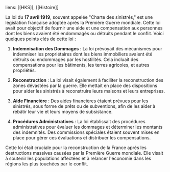 liens: [[HKS]], [[Histoire]]

La loi du **17 avril 1919**, souvent appelée "Charte des sinistrés," est une législation française adoptée après la Première Guerre mondiale. Cette loi avait pour objectif de fournir une aide et une compensation aux personnes dont les biens avaient été endommagés ou détruits pendant le conflit. Voici quelques points clés de cette loi :

1. **Indemnisation des Dommages** : La loi prévoyait des mécanismes pour indemniser les propriétaires dont les biens immobiliers avaient été détruits ou endommagés par les hostilités. Cela incluait des compensations pour les bâtiments, les terres agricoles, et autres propriétés.

2. **Reconstruction** : La loi visait également à faciliter la reconstruction des zones dévastées par la guerre. Elle mettait en place des dispositions pour aider les sinistrés à reconstruire leurs maisons et leurs entreprises.

3. **Aide Financière** : Des aides financières étaient prévues pour les sinistrés, sous forme de prêts ou de subventions, afin de les aider à rebâtir leur vie et leurs moyens de subsistance.

4. **Procédures Administratives** : La loi établissait des procédures administratives pour évaluer les dommages et déterminer les montants des indemnités. Des commissions spéciales étaient souvent mises en place pour gérer ces évaluations et distribuer les compensations.

Cette loi était cruciale pour la reconstruction de la France après les destructions massives causées par la Première Guerre mondiale. Elle visait à soutenir les populations affectées et à relancer l'économie dans les régions les plus touchées par le conflit.